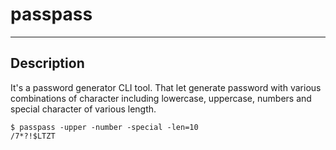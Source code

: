 # passpass
--------

## Description
It's a password generator CLI tool. That let generate password with various combinations of character including lowercase, uppercase, numbers and special character of various length.

```shell
$ passpass -upper -number -special -len=10
/7*?!$LTZT
```
